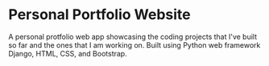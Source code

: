 # Personal Portfolio Website
A personal protfolio web app showcasing the coding projects that I've built so far and the ones that I am working on. Built using Python web framework Django, HTML, CSS, and Bootstrap.